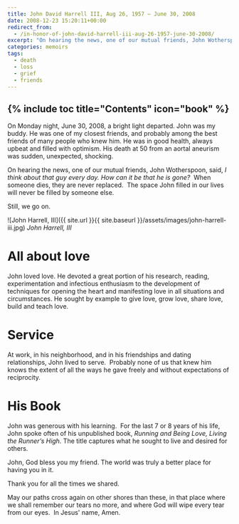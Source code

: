 ```yaml
---
title: John David Harrell III, Aug 26, 1957 – June 30, 2008
date: 2008-12-23 15:20:11+00:00
redirect_from:
  - /in-honor-of-john-david-harrell-iii-aug-26-1957-june-30-2008/
excerpt: "On hearing the news, one of our mutual friends, John Wotherspoon, said, I think about that guy every day. How can it be that he is gone?"
categories: memoirs
tags: 
  - death
  - loss
  - grief
  - friends
---
```

{% include toc title="Contents" icon="book" %}
---
On Monday night, June 30, 2008, a bright light departed. John was my buddy. He was one of my closest friends, and probably among the best friends of many people who knew him. He was in good health, always upbeat and filled with optimism. His death at 50 from an aortal aneurism was sudden, unexpected, shocking.

On hearing the news, one of our mutual friends, John Wotherspoon, said, *I think about that guy every day. How can it be that he is gone?*  When someone dies, they are never replaced.  The space John filled in our lives will never be filled by someone else.  

Still, we go on.

![John Harrell, III]({{ site.url }}{{ site.baseurl }}/assets/images/john-harrell-iii.jpg)
*John Harrell, III*

# All about love

John loved love. He devoted a great portion of his research, reading, experimentation and infectious enthusiasm to the development of techniques for opening the heart and manifesting love in all situations and circumstances. He sought by example to give love, grow love, share love, build and teach love.

# Service

At work, in his neighborhood, and in his friendships and dating relationships, John lived to serve.  Probably none of us that knew him knows the extent of all the ways he gave freely and without expectations of reciprocity.

# His Book

John was generous with his learning.  For the last 7 or 8 years of his life, John spoke often of his unpublished book, *Running and Being Love, Living the Runner’s High.* The title captures what he sought to live and desired for others.

John, God bless you my friend. The world was truly a better place for having you in it.

Thank you for all the times we shared.

May our paths cross again on other shores than these, in that place where we shall remember our tears no more, and where God will wipe every tear from our eyes.  In Jesus' name, Amen.
